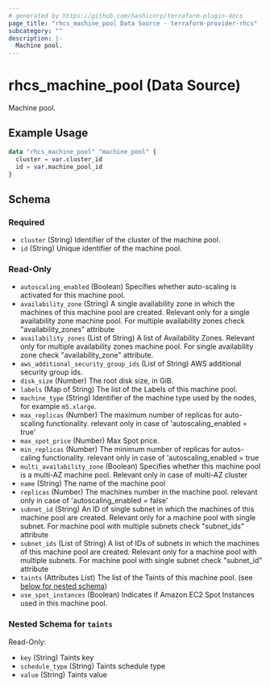 ```yaml
---
# generated by https://github.com/hashicorp/terraform-plugin-docs
page_title: "rhcs_machine_pool Data Source - terraform-provider-rhcs"
subcategory: ""
description: |-
  Machine pool.
---
```


# rhcs_machine_pool (Data Source)

Machine pool.

## Example Usage

```terraform
data "rhcs_machine_pool" "machine_pool" {
  cluster = var.cluster_id
  id = var.machine_pool_id
}
```

<!-- schema generated by tfplugindocs -->
## Schema

### Required

- `cluster` (String) Identifier of the cluster of the machine pool.
- `id` (String) Unique identifier of the machine pool.

### Read-Only

- `autoscaling_enabled` (Boolean) Specifies whether auto-scaling is activated for this machine pool.
- `availability_zone` (String) A single availability zone in which the machines of this machine pool are created. Relevant only for a single availability zone machine pool. For multiple availability zones check "availability_zones" attribute
- `availability_zones` (List of String) A list of Availability Zones. Relevant only for multiple availability zones machine pool. For single availability zone check "availability_zone" attribute.
- `aws_additional_security_group_ids` (List of String) AWS additional security group ids.
- `disk_size` (Number) The root disk size, in GiB.
- `labels` (Map of String) The list of the Labels of this machine pool.
- `machine_type` (String) Identifier of the machine type used by the nodes, for example `m5.xlarge`.
- `max_replicas` (Number) The maximum number of replicas for auto-scaling functionality. relevant only in case of 'autoscaling_enabled = true'
- `max_spot_price` (Number) Max Spot price.
- `min_replicas` (Number) The minimum number of replicas for autos-caling functionality. relevant only in case of 'autoscaling_enabled = true
- `multi_availability_zone` (Boolean) Specifies whether this machine pool is a multi-AZ machine pool. Relevant only in case of multi-AZ cluster
- `name` (String) The name of the machine pool
- `replicas` (Number) The machines number in the machine pool. relevant only in case of 'autoscaling_enabled = false'
- `subnet_id` (String) An ID of single subnet in which the machines of this machine pool are created. Relevant only for a machine pool with single subnet. For machine pool with multiple subnets check "subnet_ids" attribute
- `subnet_ids` (List of String) A list of IDs of subnets in which the machines of this machine pool are created. Relevant only for a machine pool with multiple subnets. For machine pool with single subnet check "subnet_id" attribute
- `taints` (Attributes List) The list of the Taints of this machine pool. (see [below for nested schema](#nestedatt--taints))
- `use_spot_instances` (Boolean) Indicates if Amazon EC2 Spot Instances used in this machine pool.

<a id="nestedatt--taints"></a>
### Nested Schema for `taints`

Read-Only:

- `key` (String) Taints key
- `schedule_type` (String) Taints schedule type
- `value` (String) Taints value
